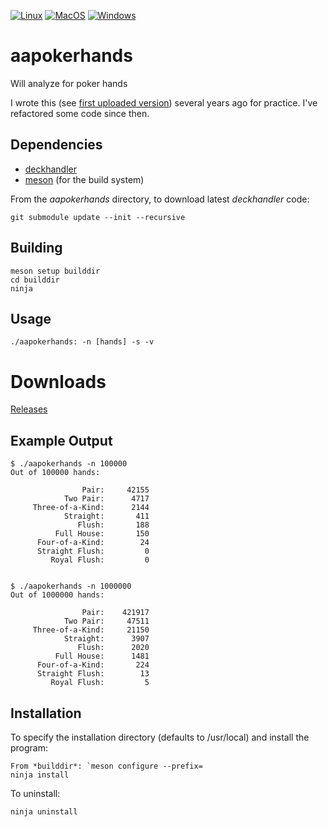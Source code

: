 [![Linux](https://github.com/theimpossibleastronaut/aapokerhands/actions/workflows/linux.yml/badge.svg)](https://github.com/theimpossibleastronaut/aapokerhands/actions/workflows/linux.yml)
[![MacOS](https://github.com/theimpossibleastronaut/aapokerhands/actions/workflows/macos.yml/badge.svg)](https://github.com/theimpossibleastronaut/aapokerhands/actions/workflows/macos.yml)
[![Windows](https://github.com/theimpossibleastronaut/aapokerhands/actions/workflows/windows.yml/badge.svg)](https://github.com/theimpossibleastronaut/aapokerhands/actions/workflows/windows.yml)

# aapokerhands
Will analyze for poker hands

I wrote this
(see [first uploaded version](https://github.com/andy5995/aapokerhands/commit/809629820fe14868cae5f2a675d8f51f55cd729c))
several years ago for practice. I've refactored some code since then.

## Dependencies

* [deckhandler](https://github.com/theimpossibleastronaut/deckhandler)
* [meson](http://mesonbuild.com/Quick-guide.html) (for the build system)

From the *aapokerhands* directory, to download latest *deckhandler* code:

    git submodule update --init --recursive

## Building

    meson setup builddir
    cd builddir
    ninja

## Usage
    ./aapokerhands: -n [hands] -s -v

# Downloads
[Releases](https://github.com/theimpossibleastronaut/aapokerhands/releases)

## Example Output

```
$ ./aapokerhands -n 100000
Out of 100000 hands:

                Pair:     42155
            Two Pair:      4717
     Three-of-a-Kind:      2144
            Straight:       411
               Flush:       188
          Full House:       150
      Four-of-a-Kind:        24
      Straight Flush:         0
         Royal Flush:         0


$ ./aapokerhands -n 1000000
Out of 1000000 hands:

                Pair:    421917
            Two Pair:     47511
     Three-of-a-Kind:     21150
            Straight:      3907
               Flush:      2020
          Full House:      1481
      Four-of-a-Kind:       224
      Straight Flush:        13
         Royal Flush:         5
```

## Installation

To specify the installation directory (defaults to /usr/local) and
install the program:

    From *builddir*: `meson configure --prefix=
    ninja install

To uninstall:

    ninja uninstall
